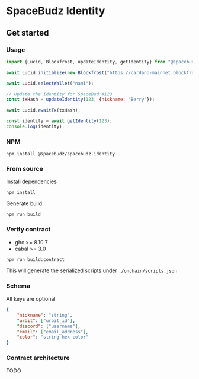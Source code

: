 # SpaceBudz Identity

## Get started


### Usage

```js
import {Lucid, Blockfrost, updateIdentity, getIdentity} from "@spacebudz/spacebudz-identity"

await Lucid.initialize(new Blockfrost("https://cardano-mainnet.blockfrost.io/api/v0", projectId));

await Lucid.selectWallet("nami");

// Update the identity for SpaceBud #123
const txHash = updateIdentity(123, {nickname: "Berry"});

await Lucid.awaitTx(txHash);

const identity = await getIdentity(123);
console.log(identity);
```

### NPM

```
npm install @spacebudz/spacebudz-identity
```

### From source

Install dependencies
```
npm install
```
Generate build
```
npm run build
```

### Verify contract

- ghc >= 8.10.7
- cabal >= 3.0

```
npm run build:contract
```
This will generate the serialized scripts under `./onchain/scripts.json`


### Schema

All keys are optional

```json
{
    "nickname": "string",
    "urbit": ["urbit_id"],
    "discord": ["username"],
    "email": ["email_address"],
    "color": "string hex color"
}
```

### Contract architecture

TODO